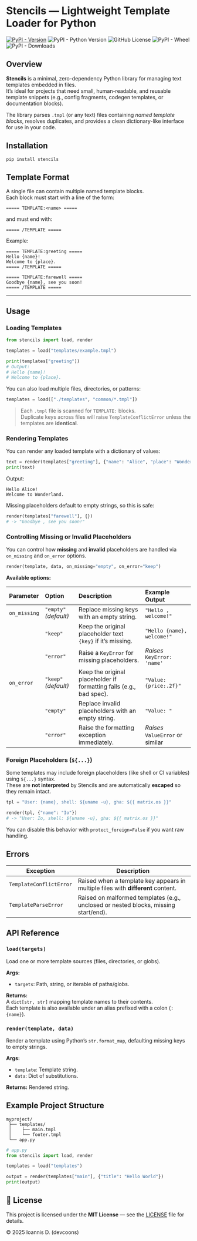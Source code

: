 # Stencils — Lightweight Template Loader for Python

[![PyPI - Version](https://img.shields.io/pypi/v/stencils?style=for-the-badge)](https://pypi.org/project/stencils)
![PyPI - Python Version](https://img.shields.io/pypi/pyversions/stencils?style=for-the-badge)
![GitHub License](https://img.shields.io/github/license/devcoons/stencils?style=for-the-badge)
![PyPI - Wheel](https://img.shields.io/pypi/wheel/stencils?style=for-the-badge&color=%23F0F)
![PyPI - Downloads](https://img.shields.io/pypi/dm/stencils?style=for-the-badge)


## Overview

**Stencils** is a minimal, zero-dependency Python library for managing text templates embedded in files.  
It’s ideal for projects that need small, human-readable, and reusable template snippets (e.g., config fragments, codegen templates, or documentation blocks).

The library parses `.tmpl` (or any text) files containing *named template blocks*, resolves duplicates, and provides a clean dictionary-like interface for use in your code.

## Installation

```
pip install stencils
```

## Template Format

A single file can contain multiple named template blocks.  
Each block must start with a line of the form:

```
===== TEMPLATE:<name> =====
```

and must end with:

```
===== /TEMPLATE =====
```

Example:

```
===== TEMPLATE:greeting =====
Hello {name}!
Welcome to {place}.
===== /TEMPLATE =====

===== TEMPLATE:farewell =====
Goodbye {name}, see you soon!
===== /TEMPLATE =====
```

---

## Usage

### Loading Templates

```python
from stencils import load, render

templates = load("templates/example.tmpl")

print(templates["greeting"])
# Output:
# Hello {name}!
# Welcome to {place}.
```

You can also load multiple files, directories, or patterns:

```python
templates = load(["./templates", "common/*.tmpl"])
```

> Each `.tmpl` file is scanned for `TEMPLATE:` blocks.  
> Duplicate keys across files will raise `TemplateConflictError` unless the templates are **identical**.


### Rendering Templates

You can render any loaded template with a dictionary of values:

```python
text = render(templates["greeting"], {"name": "Alice", "place": "Wonderland"})
print(text)
```

Output:

```
Hello Alice!
Welcome to Wonderland.
```

Missing placeholders default to empty strings, so this is safe:

```python
render(templates["farewell"], {})
# -> "Goodbye , see you soon!"
```

### Controlling Missing or Invalid Placeholders

You can control how **missing** and **invalid** placeholders are handled via `on_missing` and `on_error` options.

```python
render(template, data, on_missing="empty", on_error="keep")
```

**Available options:**

| Parameter | Option | Description | Example Output |
|:-----------|:--------|:-------------|:---------------|
| `on_missing` | `"empty"` *(default)* | Replace missing keys with an empty string. | `"Hello , welcome!"` |
| | `"keep"` | Keep the original placeholder text `{key}` if it’s missing. | `"Hello {name}, welcome!"` |
| | `"error"` | Raise a `KeyError` for missing placeholders. | *Raises* `KeyError: 'name'` |
| `on_error` | `"keep"` *(default)* | Keep the original placeholder if formatting fails (e.g., bad spec). | `"Value: {price:.2f}"` |
| | `"empty"` | Replace invalid placeholders with an empty string. | `"Value: "` |
| | `"error"` | Raise the formatting exception immediately. | *Raises* `ValueError` or similar |


### Foreign Placeholders (`${...}`)

Some templates may include foreign placeholders (like shell or CI variables) using `${...}` syntax.  
These are **not interpreted** by Stencils and are automatically **escaped** so they remain intact.

```python
tpl = "User: {name}, shell: ${uname -u}, gha: ${{ matrix.os }}"

render(tpl, {"name": "Io"})
# -> "User: Io, shell: ${uname -u}, gha: ${{ matrix.os }}"
```

You can disable this behavior with `protect_foreign=False` if you want raw handling.


## Errors

| Exception | Description |
|------------|--------------|
| `TemplateConflictError` | Raised when a template key appears in multiple files with **different** content. |
| `TemplateParseError` | Raised on malformed templates (e.g., unclosed or nested blocks, missing start/end). |


## API Reference

### `load(targets)`
Load one or more template sources (files, directories, or globs).

**Args:**
- `targets`: Path, string, or iterable of paths/globs.

**Returns:**  
A `dict[str, str]` mapping template names to their contents.  
Each template is also available under an alias prefixed with a colon (`:{name}`).


### `render(template, data)`
Render a template using Python’s `str.format_map`, defaulting missing keys to empty strings.

**Args:**
- `template`: Template string.  
- `data`: Dict of substitutions.

**Returns:** Rendered string.


## Example Project Structure

```
myproject/
 ├── templates/
 │    ├── main.tmpl
 │    └── footer.tmpl
 └── app.py
```

```python
# app.py
from stencils import load, render

templates = load("templates")

output = render(templates["main"], {"title": "Hello World"})
print(output)
```

## 🧾 License

This project is licensed under the **MIT License** — see the [LICENSE](LICENSE) file for details.

© 2025 Ioannis D. (devcoons)
